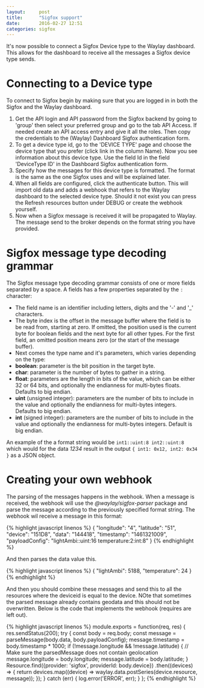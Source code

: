 ```yaml
---
layout:     post
title:      "Sigfox support"
date:       2016-02-27 12:51
categories: sigfox
---
```


It's now possible to connect a Sigfox Device type to the Waylay dashboard. This allows for the dashboard to receive all the messages a Sigfox device type sends.

# Connecting to a Device type
To connect to Sigfox begin by making sure that you are logged in in both the Sigfox and the Waylay dashboard.

1. Get the API login and API password from the Sigfox backend by going to 'group' then select your preferred group and go to the tab API Access. If needed create an API access entry and give it all the roles. Then copy the credentials to the (Waylay) Dashboard Sigfox authentication form.
2. To get a device type id, go to the 'DEVICE TYPE' page and choose the device type that you prefer (click link in the column Name). Now you see information about this device type. Use the field Id in the field 'DeviceType ID' in the Dashboard Sigfox authentication form.
3. Specify how the messages for this device type is formatted. The format is the same as the one Sigfox uses and will be explained later.
4. When all fields are configured, click the authenticate button. This will import old data and adds a webhook that refers to the Waylay dashboard to the selected device type. Should it not exist you can press the Refresh resources button under DEBUG or create the webhook yourself.
5. Now when a Sigfox message is received it will be propagated to Waylay. The message send to the broker depends on the format string you have provided.

# Sigfox message type decoding grammar
The Sigfox message type decoding grammar consists of one or more fields separated by a space. A fields has a few properties separated by the `:` character:

- The field name is an identifier including letters, digits and the '-' and '_' characters.
- The byte index is the offset in the message buffer where the field is to be read from, starting at zero. If omitted, the position used is the current byte for boolean fields and the next byte for all other types. For the first field, an omitted position means zero (or the start of the message buffer).
- Next comes the type name and it's parameters, which varies depending on the type:
 - **boolean**: parameter is the bit position in the target byte.
 - **char**: parameter is the number of bytes to gather in a string.
 - **float**: parameters are the length in bits of the value, which can be either 32 or 64 bits, and optionally the endianness for multi-bytes floats. Defaults to big endian.
 - **uint** (unsigned integer): parameters are the number of bits to include in the value and optionally the endianness for multi-bytes integers. Defaults to big endian.
 - **int** (signed integer): parameters are the number of bits to include in the value and optionally the endianness for multi-bytes integers. Default is big endian.

 An example of the a format string would be `int1::uint:8 int2::uint:8` which would for the data *1234* result in the output `{ int1: 0x12, int2: 0x34 }` as a JSON object.

# Creating your own webhook
The parsing of the messages happens in the webhook. When a message is received, the webhook will use the *@waylay/sigfox-parser* package and parse the message according to the previously specified format string. The webhook wil receive a message in this format:

{% highlight javascript linenos %}
{
  "longitude": "4",
  "latitude": "51",
  "device": "151D8",
  "data": "144418",
  "timestamp": "1461321009",
  "payloadConfig": "lightAmbi::uint:16 temperature:2:int:8"
}
{% endhighlight %}

And then parses the data value this.

{% highlight javascript linenos %}
{
  "lightAmbi": 5188,
  "temperature": 24
}
{% endhighlight %}

And then you should combine these messages and send this to all the resources where the deviceid is equal to the device. NOte that sometimes the parsed message already contains geodata and this should not be overwritten. Below is the code that implements the webhook (requires are left out).

{% highlight javascript linenos %}
module.exports =  function(req, res) {
  res.sendStatus(200);
  try {
    const body = req.body;
    const message = parseMessage(body.data, body.payloadConfig);
    message.timestamp = body.timestamp * 1000;
    if (!message.longitude && !message.latitude) { // Make sure the parsedMessage does not contain geolocation
      message.longitude = body.longitude;
      message.latitude = body.latitude;
    }
    Resource.find({provider: 'sigfox', providerId: body.device})
      .then((devices) => {
        return devices.map((device) => waylay.data.postSeries(device.resource, message));
      });
  } catch (err) {
    log.error('ERROR', err);
  }
};
{% endhighlight %}
